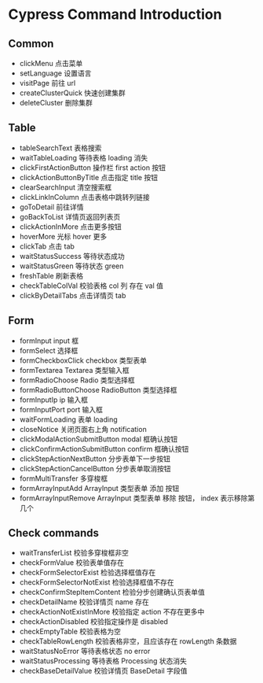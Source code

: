 # Cypress Command Introduction

## Common

- clickMenu 点击菜单
- setLanguage 设置语言
- visitPage 前往 url
- createClusterQuick 快速创建集群
- deleteCluster 删除集群

## Table

- tableSearchText 表格搜索
- waitTableLoading 等待表格 loading 消失
- clickFirstActionButton 操作栏 first action 按钮
- clickActionButtonByTitle 点击指定 title 按钮
- clearSearchInput 清空搜索框
- clickLinkInColumn 点击表格中跳转列链接
- goToDetail 前往详情
- goBackToList 详情页返回列表页
- clickActionInMore 点击更多按钮
- hoverMore 光标 hover 更多
- clickTab 点击 tab
- waitStatusSuccess 等待状态成功
- waitStatusGreen 等待状态 green
- freshTable 刷新表格
- checkTableColVal 校验表格 col 列 存在 val 值
- clickByDetailTabs 点击详情页 tab

## Form

- formInput input 框
- formSelect 选择框
- formCheckboxClick checkbox 类型表单
- formTextarea Textarea 类型输入框
- formRadioChoose Radio 类型选择框
- formRadioButtonChoose RadioButton 类型选择框
- formInputIp ip 输入框
- formInputPort port 输入框
- waitFormLoading 表单 loading
- closeNotice 关闭页面右上角 notification
- clickModalActionSubmitButton modal 框确认按钮
- clickConfirmActionSubmitButton confirm 框确认按钮
- clickStepActionNextButton 分步表单下一步按钮
- clickStepActionCancelButton 分步表单取消按钮
- formMultiTransfer 多穿梭框
- formArrayInputAdd ArrayInput 类型表单 添加 按钮
- formArrayInputRemove ArrayInput 类型表单 移除 按钮， index 表示移除第几个

## Check commands

- waitTransferList 校验多穿梭框非空
- checkFormValue 校验表单值存在
- checkFormSelectorExist 检验选择框值存在
- checkFormSelectorNotExist 检验选择框值不存在
- checkConfirmStepItemContent 检验分步创建确认页表单值
- checkDetailName 校验详情页 name 存在
- checkActionNotExistInMore 校验指定 action 不存在更多中
- checkActionDisabled 校验指定操作是 disabled
- checkEmptyTable 校验表格为空
- checkTableRowLength 校验表格非空，且应该存在 rowLength 条数据
- waitStatusNoError 等待表格状态 no error
- waitStatusProcessing 等待表格 Processing 状态消失
- checkBaseDetailValue 校验详情页 BaseDetail 字段值
